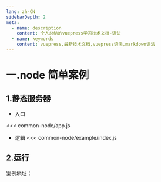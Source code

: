 ```yaml
---
lang: zh-CN
sidebarDepth: 2
meta:
  - name: description
    content: 个人总结的vuepress学习技术文档-语法
  - name: keywords
    content: vuepress,最新技术文档,vuepress语法,markdown语法
---
```


# 一.node 简单案例

## 1.静态服务器

- 入口

<<< common-node/app.js

- 逻辑
  <<< common-node/example/index.js

## 2.运行

案例地址：
